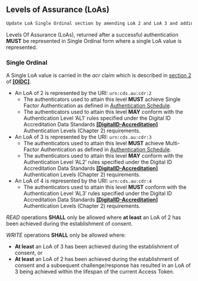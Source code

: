 ## Levels of Assurance (LoAs)
```diff
Update LoA Single Ordinal section by amending LoA 2 and LoA 3 and adding LoA 4
```
Levels Of Assurance (LoAs), returned after a successful authentication **MUST** be represented in Single Ordinal form where a single LoA value is represented.

<a id="ordinal-loa"></a>
### Single Ordinal
A Single LoA value is carried in the _acr_ claim which is described in [section 2](https://openid.net/specs/openid-connect-core-1_0.html#IDToken) of **[[OIDC]](#nref-OIDC)**.

- An LoA of 2 is represented by the URI: `urn:cds.au:cdr:2`
  - The authenticators used to attain this level **MUST** achieve Single Factor Authentication as defined in [Authentication Schedule](#authentication-schedule).
  - The authenticators used to attain this level **MAY** conform with the Authentication Level ‘AL1’ rules specified under the Digital ID Accreditation Data Standards **[[DigitalID-Accreditation]](#nref-DigitalID-Accreditation)** Authentication Levels (Chapter 2) requirements.
- An LoA of 3 is represented by the URI: `urn:cds.au:cdr:3`
  - The authenticators used to attain this level **MUST** achieve Multi-Factor Authentication as defined in [Authentication Schedule](#authentication-schedule).
  - The authenticators used to attain this level **MAY** conform with the Authentication Level ‘AL2’ rules specified under the Digital ID Accreditation Data Standards **[[DigitalID-Accreditation]](#nref-DigitalID-Accreditation)** Authentication Levels (Chapter 2) requirements.
- An LoA of 4 is represented by the URI: `urn:cds.au:cdr:4`
  - The authenticators used to attain this level **MUST** conform with the Authentication Level ‘AL3’ rules specified under the Digital ID Accreditation Data Standards **[[DigitalID-Accreditation]](#nref-DigitalID-Accreditation)** Authentication Levels (Chapter 2) requirements.


*READ* operations **SHALL** only be allowed where __at least__ an LoA of 2 has been achieved during the establishment of consent.

*WRITE* operations **SHALL** only be allowed where:

- __At least__ an LoA of 3 has been achieved during the establishment of consent, or
- __At least__ an LoA of 2 has been achieved during the establishment of consent and a subsequent challenge/response has resulted in an LoA of 3 being achieved within the lifespan of the current Access Token.